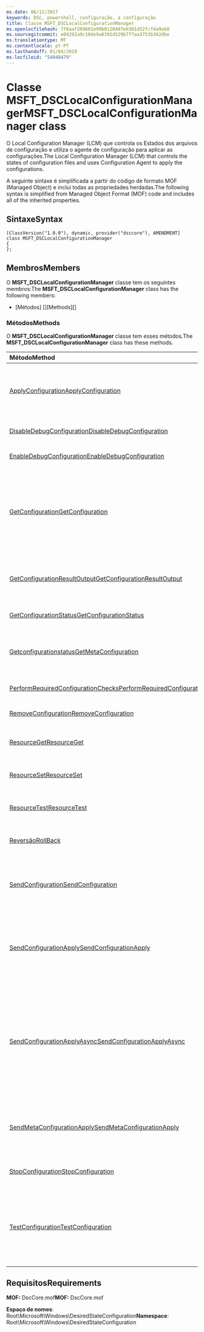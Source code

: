```yaml
---
ms.date: 06/12/2017
keywords: DSC, powershell, configuração, a configuração
title: Classe MSFT_DSCLocalConfigurationManager
ms.openlocfilehash: 7f6aaf209601e99b0120407eb301d32fcfda9eb8
ms.sourcegitcommit: e04292a9c10de9a8391d529b7f7aa3753b362dbe
ms.translationtype: MT
ms.contentlocale: pt-PT
ms.lasthandoff: 01/04/2019
ms.locfileid: "54048479"
---
```

# <a name="msftdsclocalconfigurationmanager-class"></a><span data-ttu-id="25be2-103">Classe MSFT_DSCLocalConfigurationManager</span><span class="sxs-lookup"><span data-stu-id="25be2-103">MSFT_DSCLocalConfigurationManager class</span></span>

<span data-ttu-id="25be2-104">O Local Configuration Manager (LCM) que controla os Estados dos arquivos de configuração e utiliza o agente de configuração para aplicar as configurações.</span><span class="sxs-lookup"><span data-stu-id="25be2-104">The Local Configuration Manager (LCM) that controls the states of configuration files and uses Configuration Agent to apply the configurations.</span></span>

<span data-ttu-id="25be2-105">A seguinte sintaxe é simplificada a partir do código de formato MOF (Managed Object) e inclui todas as propriedades herdadas.</span><span class="sxs-lookup"><span data-stu-id="25be2-105">The following syntax is simplified from Managed Object Format (MOF) code and includes all of the inherited properties.</span></span>

## <a name="syntax"></a><span data-ttu-id="25be2-106">Sintaxe</span><span class="sxs-lookup"><span data-stu-id="25be2-106">Syntax</span></span>

```
[ClassVersion("1.0.0"), dynamic, provider("dsccore"), AMENDMENT]
class MSFT_DSCLocalConfigurationManager
{
};
```

## <a name="members"></a><span data-ttu-id="25be2-107">Membros</span><span class="sxs-lookup"><span data-stu-id="25be2-107">Members</span></span>

<span data-ttu-id="25be2-108">O **MSFT_DSCLocalConfigurationManager** classe tem os seguintes membros:</span><span class="sxs-lookup"><span data-stu-id="25be2-108">The **MSFT_DSCLocalConfigurationManager** class has the following members:</span></span>

- <span data-ttu-id="25be2-109">[Métodos] []</span><span class="sxs-lookup"><span data-stu-id="25be2-109">[Methods][]</span></span>

### <a name="methods"></a><span data-ttu-id="25be2-110">Métodos</span><span class="sxs-lookup"><span data-stu-id="25be2-110">Methods</span></span>

<span data-ttu-id="25be2-111">O **MSFT_DSCLocalConfigurationManager** classe tem esses métodos.</span><span class="sxs-lookup"><span data-stu-id="25be2-111">The **MSFT_DSCLocalConfigurationManager** class has these methods.</span></span>

|<span data-ttu-id="25be2-112">Método</span><span class="sxs-lookup"><span data-stu-id="25be2-112">Method</span></span> |<span data-ttu-id="25be2-113">Descrição</span><span class="sxs-lookup"><span data-stu-id="25be2-113">Description</span></span> |
|:--- |:---|
| [<span data-ttu-id="25be2-114">ApplyConfiguration</span><span class="sxs-lookup"><span data-stu-id="25be2-114">ApplyConfiguration</span></span>](msft-dsclocalconfigurationmanager-applyconfiguration.md)| <span data-ttu-id="25be2-115">Utiliza o agente de configuração para aplicar a configuração que está pendente.</span><span class="sxs-lookup"><span data-stu-id="25be2-115">Uses the Configuration Agent to apply the configuration that is pending.</span></span>|
| [<span data-ttu-id="25be2-116">DisableDebugConfiguration</span><span class="sxs-lookup"><span data-stu-id="25be2-116">DisableDebugConfiguration</span></span>](msft-dsclocalconfigurationmanager-disabledebugconfiguration.md)| <span data-ttu-id="25be2-117">Desativa a depuração de recursos de DSC.</span><span class="sxs-lookup"><span data-stu-id="25be2-117">Disables DSC resource debugging.</span></span>|
| [<span data-ttu-id="25be2-118">EnableDebugConfiguration</span><span class="sxs-lookup"><span data-stu-id="25be2-118">EnableDebugConfiguration</span></span>](msft-dsclocalconfigurationmanager-enabledebugconfiguration.md)| <span data-ttu-id="25be2-119">Permite a depuração de recursos de DSC.</span><span class="sxs-lookup"><span data-stu-id="25be2-119">Enables DSC resource debugging.</span></span>|
| [<span data-ttu-id="25be2-120">GetConfiguration</span><span class="sxs-lookup"><span data-stu-id="25be2-120">GetConfiguration</span></span>](msft-dsclocalconfigurationmanager-getconfiguration.md)| <span data-ttu-id="25be2-121">Envia o documento de configuração para o nó gerido e utiliza a **obter** método do agente de configuração para aplicar a configuração.</span><span class="sxs-lookup"><span data-stu-id="25be2-121">Sends the configuration document to the managed node and uses the **Get** method of the Configuration Agent to apply the configuration.</span></span>|
| [<span data-ttu-id="25be2-122">GetConfigurationResultOutput</span><span class="sxs-lookup"><span data-stu-id="25be2-122">GetConfigurationResultOutput</span></span>](msft-dsclocalconfigurationmanager-getconfigurationresultoutput.md)| <span data-ttu-id="25be2-123">Obtém o resultado de agente de configuração relacionadas com uma tarefa específica.</span><span class="sxs-lookup"><span data-stu-id="25be2-123">Gets the Configuration Agent output relating to a specific job.</span></span>|
| [<span data-ttu-id="25be2-124">GetConfigurationStatus</span><span class="sxs-lookup"><span data-stu-id="25be2-124">GetConfigurationStatus</span></span>](msft-dsclocalconfigurationmanager-getconfigurationstatus.md)| <span data-ttu-id="25be2-125">Obter o histórico do Estado de configuração.</span><span class="sxs-lookup"><span data-stu-id="25be2-125">Get the configuration status history.</span></span>|
| [<span data-ttu-id="25be2-126">Getconfigurationstatus</span><span class="sxs-lookup"><span data-stu-id="25be2-126">GetMetaConfiguration</span></span>](msft-dsclocalconfigurationmanager-getmetaconfiguration.md)| <span data-ttu-id="25be2-127">Obtém as definições de LCM que são utilizadas para controlar o agente de configuração.</span><span class="sxs-lookup"><span data-stu-id="25be2-127">Gets the LCM settings that are used to control Configuration Agent.</span></span>|
| [<span data-ttu-id="25be2-128">PerformRequiredConfigurationChecks</span><span class="sxs-lookup"><span data-stu-id="25be2-128">PerformRequiredConfigurationChecks</span></span>](msft-dsclocalconfigurationmanager-performrequiredconfigurationchecks.md)| <span data-ttu-id="25be2-129">Inicia a verificação de consistência.</span><span class="sxs-lookup"><span data-stu-id="25be2-129">Starts the consistency check.</span></span>|
| [<span data-ttu-id="25be2-130">RemoveConfiguration</span><span class="sxs-lookup"><span data-stu-id="25be2-130">RemoveConfiguration</span></span>](msft-dsclocalconfigurationmanager-removeconfiguration.md)| <span data-ttu-id="25be2-131">Remove os ficheiros de configuração.</span><span class="sxs-lookup"><span data-stu-id="25be2-131">Removes the configuration files.</span></span>|
| [<span data-ttu-id="25be2-132">ResourceGet</span><span class="sxs-lookup"><span data-stu-id="25be2-132">ResourceGet</span></span>](msft-dsclocalconfigurationmanager-resourceget.md)| <span data-ttu-id="25be2-133">Chama diretamente a **obter** método de um recurso de DSC.</span><span class="sxs-lookup"><span data-stu-id="25be2-133">Directly calls the **Get** method of a DSC resource.</span></span>|
| [<span data-ttu-id="25be2-134">ResourceSet</span><span class="sxs-lookup"><span data-stu-id="25be2-134">ResourceSet</span></span>](msft-dsclocalconfigurationmanager-resourceset.md)| <span data-ttu-id="25be2-135">Chama diretamente a **definir** método de um recurso de DSC.</span><span class="sxs-lookup"><span data-stu-id="25be2-135">Directly calls the **Set** method of a DSC resource.</span></span>|
| [<span data-ttu-id="25be2-136">ResourceTest</span><span class="sxs-lookup"><span data-stu-id="25be2-136">ResourceTest</span></span>](msft-dsclocalconfigurationmanager-resourcetest.md)| <span data-ttu-id="25be2-137">Chama diretamente a **teste** método de um recurso de DSC.</span><span class="sxs-lookup"><span data-stu-id="25be2-137">Directly calls the **Test** method of a DSC resource.</span></span>|
| [<span data-ttu-id="25be2-138">Reversão</span><span class="sxs-lookup"><span data-stu-id="25be2-138">RollBack</span></span>](msft-dsclocalconfigurationmanager-rollback.md)| <span data-ttu-id="25be2-139">Rolls novamente para uma configuração anterior.</span><span class="sxs-lookup"><span data-stu-id="25be2-139">Rolls back to a previous configuration.</span></span>|
| [<span data-ttu-id="25be2-140">SendConfiguration</span><span class="sxs-lookup"><span data-stu-id="25be2-140">SendConfiguration</span></span>](msft-dsclocalconfigurationmanager-sendconfiguration.md)| <span data-ttu-id="25be2-141">Envia o documento de configuração para o nó gerido e o salva como uma alteração pendente.</span><span class="sxs-lookup"><span data-stu-id="25be2-141">Sends the configuration document to the managed node and saves it as a pending change.</span></span>|
| [<span data-ttu-id="25be2-142">SendConfigurationApply</span><span class="sxs-lookup"><span data-stu-id="25be2-142">SendConfigurationApply</span></span>](msft-dsclocalconfigurationmanager-sendconfigurationapply.md)| <span data-ttu-id="25be2-143">Envia o documento de configuração para o nó gerido e utiliza o agente de configuração para aplicar a configuração.</span><span class="sxs-lookup"><span data-stu-id="25be2-143">Sends the configuration document to the managed node and uses the Configuration Agent to apply the configuration.</span></span>|
| [<span data-ttu-id="25be2-144">SendConfigurationApplyAsync</span><span class="sxs-lookup"><span data-stu-id="25be2-144">SendConfigurationApplyAsync</span></span>](msft-dsclocalconfigurationmanager-sendconfigurationapplyasync.md)| <span data-ttu-id="25be2-145">Enviar o documento de configuração para o nó gerido e começar a utilizar o agente de configuração para aplicar a configuração.</span><span class="sxs-lookup"><span data-stu-id="25be2-145">Send the configuration document to the managed node and start using the Configuration Agent to apply the configuration.</span></span> <span data-ttu-id="25be2-146">Utilize GetConfigurationResultOutput para obter a saída do resultado.</span><span class="sxs-lookup"><span data-stu-id="25be2-146">Use GetConfigurationResultOutput to retrieve result output.</span></span>|
| [<span data-ttu-id="25be2-147">SendMetaConfigurationApply</span><span class="sxs-lookup"><span data-stu-id="25be2-147">SendMetaConfigurationApply</span></span>](msft-dsclocalconfigurationmanager-sendmetaconfigurationapply.md)| <span data-ttu-id="25be2-148">Define as definições de LCM que são utilizadas para controlar o agente de configuração.</span><span class="sxs-lookup"><span data-stu-id="25be2-148">Sets the LCM settings that are used to control the Configuration Agent.</span></span>|
| [<span data-ttu-id="25be2-149">StopConfiguration</span><span class="sxs-lookup"><span data-stu-id="25be2-149">StopConfiguration</span></span>](msft-dsclocalconfigurationmanager-stopconfiguration.md)| <span data-ttu-id="25be2-150">Interrompe a configuração que está em curso.</span><span class="sxs-lookup"><span data-stu-id="25be2-150">Stops the configuration that is in progress.</span></span>|
| [<span data-ttu-id="25be2-151">TestConfiguration</span><span class="sxs-lookup"><span data-stu-id="25be2-151">TestConfiguration</span></span>](msft-dsclocalconfigurationmanager-testconfiguration.md)| <span data-ttu-id="25be2-152">Envia o documento de configuração para o nó gerido e verifica a configuração atual contra o documento.</span><span class="sxs-lookup"><span data-stu-id="25be2-152">Sends the configuration document to the managed node and verifies the current configuration against the document.</span></span>|

## <a name="requirements"></a><span data-ttu-id="25be2-153">Requisitos</span><span class="sxs-lookup"><span data-stu-id="25be2-153">Requirements</span></span>

<span data-ttu-id="25be2-154">**MOF:** DscCore.mof</span><span class="sxs-lookup"><span data-stu-id="25be2-154">**MOF:** DscCore.mof</span></span>

<span data-ttu-id="25be2-155">**Espaço de nomes**: Root\Microsoft\Windows\DesiredStateConfiguration</span><span class="sxs-lookup"><span data-stu-id="25be2-155">**Namespace**: Root\Microsoft\Windows\DesiredStateConfiguration</span></span>